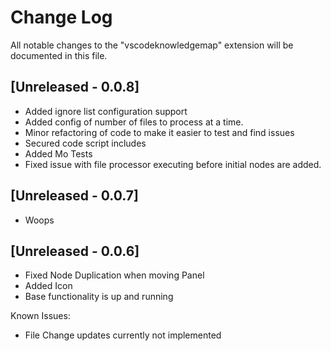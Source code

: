 # Change Log

All notable changes to the "vscodeknowledgemap" extension will be documented in this file.

## [Unreleased - 0.0.8]

- Added ignore list configuration support
- Added config of number of files to process at a time.
- Minor refactoring of code to make it easier to test and find issues
- Secured code script includes
- Added Mo Tests
- Fixed issue with file processor executing before initial nodes are added.

## [Unreleased - 0.0.7]

- Woops

## [Unreleased - 0.0.6]

- Fixed Node Duplication when moving Panel
- Added Icon
- Base functionality is up and running

Known Issues:

- File Change updates currently not implemented
